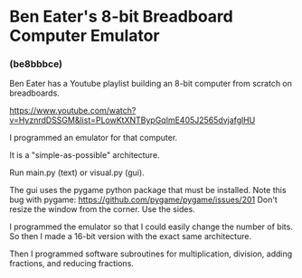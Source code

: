 # Ben Eater's 8-bit Breadboard Computer Emulator
### (be8bbbce)

Ben Eater has a Youtube playlist building an 8-bit computer from scratch on breadboards.

https://www.youtube.com/watch?v=HyznrdDSSGM&list=PLowKtXNTBypGqImE405J2565dvjafglHU

I programmed an emulator for that computer.

It is a "simple-as-possible" architecture.

Run main.py (text) or visual.py (gui).

The gui uses the pygame python package that must be installed.
Note this bug with pygame: https://github.com/pygame/pygame/issues/201
Don't resize the window from the corner. Use the sides.


I programmed the emulator so that I could easily change the number of bits.
So then I made a 16-bit version with the exact same architecture.

Then I programmed software subroutines for multiplication, division, adding fractions,
and reducing fractions.
